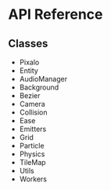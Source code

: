 # API Reference

## Classes
- Pixalo
- Entity
- AudioManager
- Background
- Bezier
- Camera
- Collision
- Ease
- Emitters
- Grid
- Particle
- Physics
- TileMap
- Utils
- Workers